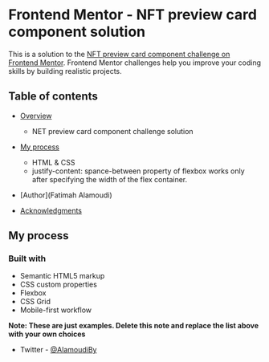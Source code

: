 # Frontend Mentor - NFT preview card component solution

This is a solution to the [NFT preview card component challenge on Frontend Mentor](https://www.frontendmentor.io/challenges/nft-preview-card-component-SbdUL_w0U). Frontend Mentor challenges help you improve your coding skills by building realistic projects. 

## Table of contents

- [Overview](#overview)
  - NET preview card component challenge solution
- [My process](#my-process)
  - HTML & CSS
  - justify-content: spance-between property of flexbox works only after specifying the width of the flex container.  

- [Author](Fatimah Alamoudi)
- [Acknowledgments](#acknowledgments)



## My process

### Built with

- Semantic HTML5 markup
- CSS custom properties
- Flexbox
- CSS Grid
- Mobile-first workflow


**Note: These are just examples. Delete this note and replace the list above with your own choices**



- Twitter - [@AlamoudiBy](https://twitter.com/AlamoudiBy)




